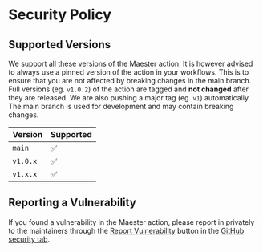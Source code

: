 # Security Policy

## Supported Versions

We support all these versions of the Maester action. It is however advised to always use a pinned version of the action in your workflows. This is to ensure that you are not affected by breaking changes in the main branch. Full versions (eg. `v1.0.2`) of the action are tagged and **not changed** after they are released. We are also pushing a major tag (eg. `v1`) automatically. The main branch is used for development and may contain breaking changes.

| Version | Supported          |
| ------- | ------------------ |
| `main`  | :white_check_mark: |
| `v1.0.x`   | :white_check_mark: |
| `v1.x.x`   | :white_check_mark: |

## Reporting a Vulnerability

If you found a vulnerability in the Maester action, please report in privately to the maintainers through the [Report Vulnerability](https://github.com/maester365/maester-action/security/advisories/new) button in the [GitHub security tab](https://github.com/maester365/maester-action/security).
